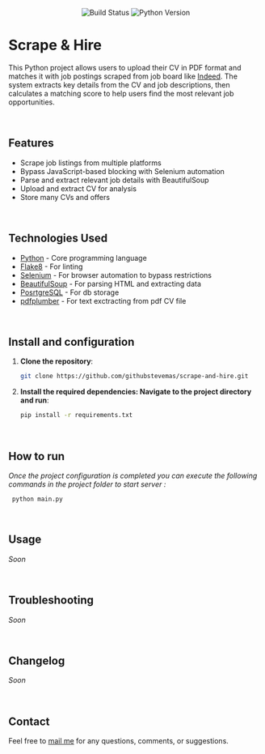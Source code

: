 <p align="center">
  <img src="https://github.com/githubstevemas/scrape-and-hire/actions/workflows/ci.yml/badge.svg" alt="Build Status">
  <img src="https://img.shields.io/badge/python-3.10%2B-blue.svg" alt="Python Version">
</p>

# Scrape & Hire
 
This Python project allows users to upload their CV in PDF format and matches it with job postings scraped from job board like [Indeed](https://indeed.com). The system extracts key details from the CV and job descriptions, then calculates a matching score to help users find the most relevant job opportunities.

<br>

## Features

- Scrape job listings from multiple platforms
- Bypass JavaScript-based blocking with Selenium automation
- Parse and extract relevant job details with BeautifulSoup
- Upload and extract CV for analysis
- Store many CVs and offers

<br>

## Technologies Used

- [Python](https://www.python.org/) - Core programming language
- [Flake8](https://flake8.pycqa.org/en/latest/) - For linting
- [Selenium](https://www.selenium.dev/) - For browser automation to bypass restrictions
- [BeautifulSoup](https://www.crummy.com/software/BeautifulSoup/) - For parsing HTML and extracting data
- [PosrtgreSQL](https://www.postgresql.org/) - For db storage
- [pdfplumber](https://github.com/jsvine/pdfplumber) - For text exctracting from pdf CV file

<br>

## Install and configuration

1. **Clone the repository**:
   ```bash
   git clone https://github.com/githubstevemas/scrape-and-hire.git
   ```
2. **Install the required dependencies: Navigate to the project directory and run**:
   ```bash
   pip install -r requirements.txt
   ```

<br>

## How to run

*Once the project configuration is completed you can execute the following commands in the project folder to start server :*
```
 python main.py
```

<br>

## Usage

*Soon*

<br>

## Troubleshooting

*Soon*

<br>

## Changelog

*Soon*

<br>

## Contact

Feel free to [mail me](mailto:mas.ste@gmail.com) for any questions, comments, or suggestions.
